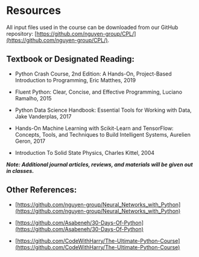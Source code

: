 # Resources

All input files used in the course can be downloaded from our GitHub repository: [https://github.com/nguyen-group/CPL/](https://github.com/nguyen-group/CPL/).


## Textbook or Designated Reading:

* Python Crash Course, 2nd Edition: A Hands-On, Project-Based Introduction to Programming, Eric Matthes, 2019

* Fluent Python: Clear, Concise, and Effective Programming, Luciano Ramalho, 2015

* Python Data Science Handbook: Essential Tools for Working with Data, Jake Vanderplas, 2017

* Hands-On Machine Learning with Scikit-Learn and TensorFlow: Concepts, Tools, and Techniques to Build Intelligent Systems, Aurelien Geron, 2017

* Introduction To Solid State Physics, Charles Kittel, 2004

***Note: Additional journal articles, reviews, and materials will be given out in classes.***

## Other References:

* [https://github.com/nguyen-group/Neural_Networks_with_Python](https://github.com/nguyen-group/Neural_Networks_with_Python)

* [https://github.com/Asabeneh/30-Days-Of-Python](https://github.com/Asabeneh/30-Days-Of-Python)

* [https://github.com/CodeWithHarry/The-Ultimate-Python-Course](https://github.com/CodeWithHarry/The-Ultimate-Python-Course)